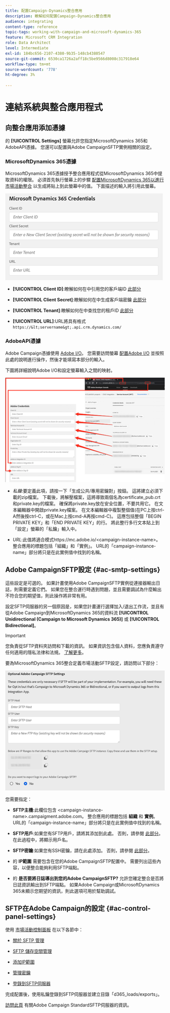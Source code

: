 ```yaml
---
title: 配置Campaign-Dynamics整合應用
description: 瞭解如何配置Campaign-Dynamics整合應用
audience: integrating
content-type: reference
topic-tags: working-with-campaign-and-microsoft-dynamics-365
feature: Microsoft CRM Integration
role: Data Architect
level: Intermediate
exl-id: 184bc656-2107-4380-9b35-148cb4380547
source-git-commit: 6530ca1726a2aff18c5be9566d8008c317918e64
workflow-type: tm+mt
source-wordcount: '778'
ht-degree: 3%

---
```


# 連結系統與整合應用程式

## 向整合應用添加憑據

的 **[!UICONTROL Settings]** 螢幕允許您指定MicrosoftDynamics 365和AdobeAPI憑據。 您還可以配置與Adobe CampaignSFTP實例相關的設定。

### MicrosoftDynamics 365憑據

MicrosoftDynamics 365憑據授予整合應用程式從MicrosoftDynamics 365中提取資料的權限。  必須首先執行螢幕上的步驟 [配置MicrosoftDynamics 365以進行市場活動整合](../../integrating/using/d365-acs-configure-d365.md) 以生成將貼上到此螢幕中的值。 下面描述的輸入將引用此螢幕。

![](assets/do-not-localize/d365-to-acs-ui-page-workflows-settings-d365.png)

* **[!UICONTROL Client ID]**:瞭解如何在中引用您的客戶端ID [此部分](../../integrating/using/d365-acs-configure-d365.md#register-a-new-app)

* **[!UICONTROL Client Secret]**:瞭解如何在中生成客戶端密鑰 [此部分](../../integrating/using/d365-acs-configure-d365.md#generate-a-client-secret)

* **[!UICONTROL Tenant]**:瞭解如何在中查找您的租戶ID [此部分](../../integrating/using/d365-acs-configure-d365.md#get-the-tenant-id)

* **[!UICONTROL URL]**:URL將具有格式 `https://&lt;servername&gt;.api.crm.dynamics.com/`

### AdobeAPI憑據

Adobe Campaign憑據使用 [Adobe I/O](https://www.adobe.io/)。 您需要訪問螢幕 [配置Adobe I/O](../../integrating/using/d365-acs-configure-adobe-io.md) 並按照此處的說明進行操作，然後才能填寫本部分的輸入。

下圖將詳細說明Adobe I/O和設定螢幕輸入之間的映射。

![](assets/do-not-localize/d365-to-acs-ui-page-workflows-settings-adobeio.png)

* *私鑰*:要定義此項，請按一下「生成公共/專用密鑰對」按鈕。 這將建立必須下載的zip檔案。 下載後，將解壓檔案，這將導致兩個名為certificate_pub.crt和private.key的檔案。 確保將private.key放在安全位置，不要共用它。 在文本編輯器中開啟private.key檔案。 在文本編輯器中複製整個值(在PC上按ctrl-A然後按ctrl-C，或在Mac上按cmd-A再按cmd-C)。 這應包括整個「BEGIN PRIVATE KEY」和「END PRIVATE KEY」的行。 將此整行多行文本貼上到「設定」螢幕的「私鑰」輸入中。

* *URL*:此值將適合模式https\://mc.adobe.io/&lt;campaign-instance-name>。 整合應用的標題包括「組織」和「實例」。 URL的「campaign-instance-name」部分將只是在此實例值中找到的名稱。

## Adobe CampaignSFTP設定 {#ac-smtp-settings}

這些設定是可選的。 如果計畫使用Adobe CampaignSFTP實例從連接器輸出日誌，則需要定義它們。 如果您在整合運行時遇到問題，並且需要調試為什麼輸出不符合您的期望值，則此操作將非常有用。

設定SFTP伺服器的另一個原因是，如果您計畫運行選擇加入/退出工作流，並且有從Adobe Campaign到MicrosoftDynamics 365的資料流 **[!UICONTROL Unidirectional (Campaign to Microsoft Dynamics 365)]** 或 **[!UICONTROL Bidirectional]**。

>[!IMPORTANT]
>
>您負責從SFTP資料夾訪問和下載的資訊。 如果資訊包含個人資料，您應負責遵守任何適用的隱私法律和法規。 [了解更多](../../integrating/using/d365-acs-notices-and-recommendations.md#acs-msdyn-manage-privacy)。

要為MicrosoftDynamics 365整合定義市場活動SFTP設定，請訪問以下部分：

![](assets/do-not-localize/d365-to-acs-ui-page-workflows-settings-sftp.png)

您需要指定：

* **SFTP主機**:此欄位包含 &lt;campaign-instance-name>.campaigment.adobe.com。 整合應用的標題包括 **組織** 和 **實例**。 URL的「campaign-instance-name」部分將只是在此實例值中找到的名稱。

* **SFTP用戶**:如果您有SFTP用戶，請將其添加到此處。 否則，請參閱 [此部分](#ac-control-panel-settings)。 在此過程中，將顯示用戶名。

* **SFTP密鑰**:如果您有SSH密鑰，請在此處添加。 否則，請參閱 [此部分](#ac-control-panel-settings)。

* 的 **IP範圍** 需要包含在您的Adobe CampaignSFTP配置中。 需要列出這些內容，以便整合能夠利用SFTP端點。

* 的 **是否要將日誌導出到您的Adobe CampaignSFTP?** 允許您確定整合是否將日誌資訊輸出到SFTP端點。 如果Adobe Campaign或MicrosoftDynamics 365未顯示您期望的資訊，則此選項可用於幫助調試。

## SFTP在Adobe Campaign的設定 {#ac-control-panel-settings}

使用 [市場活動控制面板](https://experienceleague.adobe.com/docs/control-panel/using/control-panel-home.html?lang=zh-Hant) 在以下各節中：

* [關於 SFTP 管理](https://experienceleague.adobe.com/docs/control-panel/using/sftp-management/about-sftp-management.html#sftp-management)

* [SFTP 儲存空間管理](https://experienceleague.adobe.com/docs/control-panel/using/sftp-management/key-management.html#installing-ssh-key)

* [添加IP範圍](https://experienceleague.adobe.com/docs/control-panel/using/sftp-management/ip-range-allow-listing.html#sftp-management)

* [管理密鑰](https://experienceleague.adobe.com/docs/control-panel/using/sftp-management/key-management.html#sftp-management)

* [登錄到SFTP伺服器](https://experienceleague.adobe.com/docs/control-panel/using/sftp-management/logging-into-sftp-server.html#sftp-management)

完成配置後，使用私鑰登錄到SFTP伺服器並建立目錄「d365_loads/exports」。

[訪問此頁](https://experienceleague.adobe.com/docs/campaign-standard-learn/control-panel/sftp-management/monitoring-server-capacity.html?lang=zh-Hant) 有關Adobe Campaign StandardSFTP伺服器的資訊。
